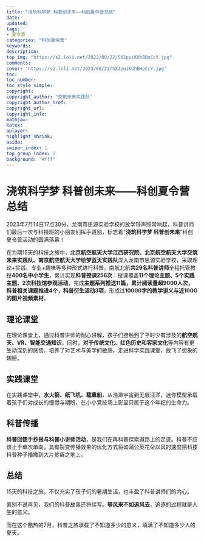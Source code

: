 ```yaml
---
title: "浇筑科学梦 科普创未来——科创夏令营总结"
date:
updated:
tags:
- 夏令营
categories: "科创夏令营"
keywords:
description:
top_img: "https://s2.loli.net/2023/08/22/5XJpuiKUhBHoCcY.jpg"
comments:
cover: "https://s2.loli.net/2023/08/22/5XJpuiKUhBHoCcY.jpg"
toc:
toc_number:
toc_style_simple:
copyright:
copyright_author: "交筑未来实践队"
copyright_author_href:
copyright_url:
copyright_info:
mathjax:
katex:
aplayer:
highlight_shrink:
aside:
swiper_index: 1
top_group_index: 1
background: "#fff"
---
```

# 浇筑科学梦 科普创未来——科创夏令营总结

2023年7月14日17点30分，龙南市思源实验学校的放学铃声照常响起，科普讲师们最后一次与科技班的小朋友们挥手道别，标志着“**浇筑科学梦 科普创未来**”科创夏令营活动的圆满落幕！

在为期15天的科技之旅中，**北京航空航天大学江西研究院、北京航空航天大学交筑未来实践队、南京航空航天大学绘梦蓝天实践队**深入龙南市思源实验学校，采取理论+实践、专业+趣味等多种形式进行科普。南航北航**共29名科普讲师**全程托管教授**400名中小学生**，累计实现**科普授课256次**：授课覆盖**11个理论主题、5个实践主题、2次科技馆参观活动**，完成**主题系列推送11篇，累计阅读量超9000人次，科普相关课题推进4个，科普衍生活动3项**，形成过**10000字的教学讲义与近100G的图片视频素材**。

## 理论课堂

在理论课堂上，通过科普讲师的耐心讲解，孩子们接触到了平时少有涉及的**航空航天、VR、智能交通知识**，同时，**对于传统文化、红色历史和客家文化**等内容有更生动深刻的感悟，培养了对艺术与美学的敏感，走进科学实践课堂，放飞了想象的翅膀。

## 实践课堂

在实践课堂中，**水火箭、纸飞机、载重船**，从浩渺宇宙到无垠汪洋，迷你模型承载着孩子们对成长的憧憬与期盼，在小小竞技场上彰显只属于这个年纪的生命力。

## 科普传播

**科普回馈手抄报与科普小讲师活动**，是我们在再科普探索道路上的足迹。科普不应该止于单次单向，具有裂变传播效果的优化方式将如蒲公英花朵以风的速度把科技科普种子播撒到大片贫瘠之地上。

## 总结

15天的科技之旅，不仅充实了孩子们的暑期生活，也丰盈了科普讲师们的内心。

离别不说再见，我们的科普故事还将续写。**等风来不如追风去**，追逐的过程就是人生的意义。

而在这个酷热的7月，科普之旅承载了不知道多少的意义，填满了不知道多少人的夏天。
